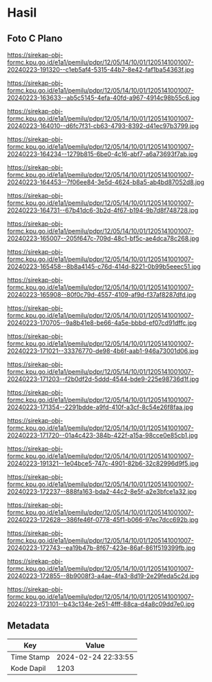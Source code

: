 # Hasil

## Foto C Plano

https://sirekap-obj-formc.kpu.go.id/e1a1/pemilu/pdpr/12/05/14/10/01/1205141001007-20240223-191320--c1eb5af4-5315-44b7-8e42-faf1ba54363f.jpg

https://sirekap-obj-formc.kpu.go.id/e1a1/pemilu/pdpr/12/05/14/10/01/1205141001007-20240223-163633--ab5c5145-4efa-40fd-a967-4914c98b55c6.jpg

https://sirekap-obj-formc.kpu.go.id/e1a1/pemilu/pdpr/12/05/14/10/01/1205141001007-20240223-164010--d6fc7f31-cb63-4793-8392-d41ec97b3799.jpg

https://sirekap-obj-formc.kpu.go.id/e1a1/pemilu/pdpr/12/05/14/10/01/1205141001007-20240223-164234--1279b815-6be0-4c16-abf7-a6a73693f7ab.jpg

https://sirekap-obj-formc.kpu.go.id/e1a1/pemilu/pdpr/12/05/14/10/01/1205141001007-20240223-164453--7f06ee84-3e5d-4624-b8a5-ab4bd87052d8.jpg

https://sirekap-obj-formc.kpu.go.id/e1a1/pemilu/pdpr/12/05/14/10/01/1205141001007-20240223-164731--67b41dc6-3b2d-4f67-b194-9b7d8f748728.jpg

https://sirekap-obj-formc.kpu.go.id/e1a1/pemilu/pdpr/12/05/14/10/01/1205141001007-20240223-165007--205f647c-709d-48c1-bf5c-ae4dca78c268.jpg

https://sirekap-obj-formc.kpu.go.id/e1a1/pemilu/pdpr/12/05/14/10/01/1205141001007-20240223-165458--8b8a4145-c76d-414d-8221-0b99b5eeec51.jpg

https://sirekap-obj-formc.kpu.go.id/e1a1/pemilu/pdpr/12/05/14/10/01/1205141001007-20240223-165908--80f0c79d-4557-4109-af9d-f37af8287dfd.jpg

https://sirekap-obj-formc.kpu.go.id/e1a1/pemilu/pdpr/12/05/14/10/01/1205141001007-20240223-170705--9a8b41e8-be66-4a5e-bbbd-ef07cd91dffc.jpg

https://sirekap-obj-formc.kpu.go.id/e1a1/pemilu/pdpr/12/05/14/10/01/1205141001007-20240223-171021--33376770-de98-4b6f-aab1-946a73001d06.jpg

https://sirekap-obj-formc.kpu.go.id/e1a1/pemilu/pdpr/12/05/14/10/01/1205141001007-20240223-171203--f2b0df2d-5ddd-4544-bde9-225e98736d1f.jpg

https://sirekap-obj-formc.kpu.go.id/e1a1/pemilu/pdpr/12/05/14/10/01/1205141001007-20240223-171354--2291bdde-a9fd-410f-a3cf-8c54e26f8faa.jpg

https://sirekap-obj-formc.kpu.go.id/e1a1/pemilu/pdpr/12/05/14/10/01/1205141001007-20240223-171720--01a4c423-384b-422f-a15a-98cce0e85cb1.jpg

https://sirekap-obj-formc.kpu.go.id/e1a1/pemilu/pdpr/12/05/14/10/01/1205141001007-20240223-191321--1e04bce5-747c-4901-82b6-32c82996d9f5.jpg

https://sirekap-obj-formc.kpu.go.id/e1a1/pemilu/pdpr/12/05/14/10/01/1205141001007-20240223-172237--888fa163-bda2-44c2-8e5f-a2e3bfce1a32.jpg

https://sirekap-obj-formc.kpu.go.id/e1a1/pemilu/pdpr/12/05/14/10/01/1205141001007-20240223-172628--386fe46f-0778-45f1-b066-97ec7dcc692b.jpg

https://sirekap-obj-formc.kpu.go.id/e1a1/pemilu/pdpr/12/05/14/10/01/1205141001007-20240223-172743--ea19b47b-8f67-423e-86af-861f519399fb.jpg

https://sirekap-obj-formc.kpu.go.id/e1a1/pemilu/pdpr/12/05/14/10/01/1205141001007-20240223-172855--8b9008f3-a4ae-4fa3-8d19-2e29feda5c2d.jpg

https://sirekap-obj-formc.kpu.go.id/e1a1/pemilu/pdpr/12/05/14/10/01/1205141001007-20240223-173101--b43c134e-2e51-4fff-88ca-d4a8c09dd7e0.jpg


## Metadata

| Key        | Value               |
| ---------- | ------------------- |
| Time Stamp | 2024-02-24 22:33:55 |
| Kode Dapil | 1203                |



